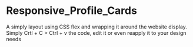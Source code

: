 # Responsive_Profile_Cards
A simply layout using CSS flex and wrapping it around the website display.
Simply Crtl + C > Ctrl + v the code, edit it or even reapply it to your design needs
